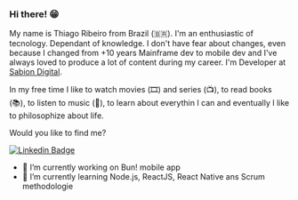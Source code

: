 ### Hi there! 😁

My name is Thiago Ribeiro from Brazil (🇧🇷). I'm an enthusiastic of tecnology. Dependant of knowledge. I don't have fear about changes, even because I changed from +10 years Mainframe dev to mobile dev and I've always loved to produce a lot of content during my career. I'm Developer at [Sabion Digital](https://sabion.com.br).

In my free time I like to watch movies (🎞️) and series (📺), to read books (📚), to listen to music (🎵), to learn about everythin I can and eventually I like to philosophize about life.

Would you like to find me?

[![Linkedin Badge](https://img.shields.io/badge/-LinkedIn-blue?style=flat-square&logo=Linkedin&logoColor=white&link=https://www.linkedin.com/in/thiago-ribeiro-1279234a)](https://www.linkedin.com/in/thiago-ribeiro-1279234a)

- 🔭 I’m currently working on Bun! mobile app
- 🌱 I’m currently learning Node.js, ReactJS, React Native ans Scrum methodologie

<!--
**thiagosrib/thiagosrib** is a ✨ _special_ ✨ repository because its `README.md` (this file) appears on your GitHub profile.

Here are some ideas to get you started:

- 🔭 I’m currently working on ...
- 🌱 I’m currently learning ...
- 👯 I’m looking to collaborate on ...
- 🤔 I’m looking for help with ...
- 💬 Ask me about ...
- 📫 How to reach me: ...
- 😄 Pronouns: ...
- ⚡ Fun fact: ...
-->
